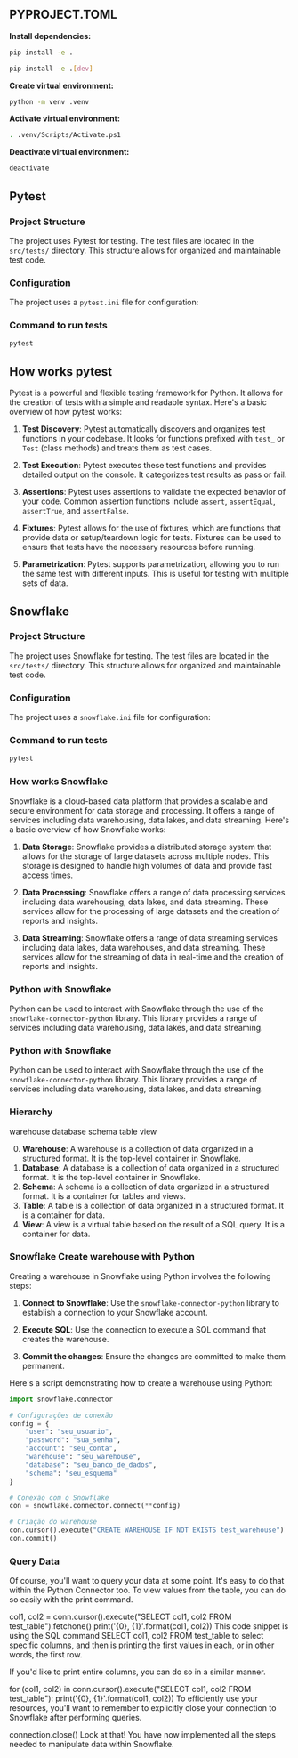 
## PYPROJECT.TOML

**Install dependencies:**

```bash
pip install -e .
```

```bash
pip install -e .[dev]
```

**Create virtual environment:**

```bash
python -m venv .venv
```

**Activate virtual environment:**

```bash
. .venv/Scripts/Activate.ps1
```

**Deactivate virtual environment:**

```bash
deactivate
```

## Pytest

### Project Structure

The project uses Pytest for testing. The test files are located in the `src/tests/` directory. This structure allows for organized and maintainable test code.

### Configuration

The project uses a `pytest.ini` file for configuration:

### Command to run tests

```bash
pytest
```

## How works pytest

Pytest is a powerful and flexible testing framework for Python. It allows for the creation of tests with a simple and readable syntax. Here's a basic overview of how pytest works:

1. **Test Discovery**: Pytest automatically discovers and organizes test functions in your codebase. It looks for functions prefixed with `test_` or `Test` (class methods) and treats them as test cases.

2. **Test Execution**: Pytest executes these test functions and provides detailed output on the console. It categorizes test results as pass or fail.

3. **Assertions**: Pytest uses assertions to validate the expected behavior of your code. Common assertion functions include `assert`, `assertEqual`, `assertTrue`, and `assertFalse`.

4. **Fixtures**: Pytest allows for the use of fixtures, which are functions that provide data or setup/teardown logic for tests. Fixtures can be used to ensure that tests have the necessary resources before running.

5. **Parametrization**: Pytest supports parametrization, allowing you to run the same test with different inputs. This is useful for testing with multiple sets of data.


## Snowflake

### Project Structure

The project uses Snowflake for testing. The test files are located in the `src/tests/` directory. This structure allows for organized and maintainable test code.

### Configuration

The project uses a `snowflake.ini` file for configuration:

### Command to run tests

```bash
pytest
```

### How works Snowflake

Snowflake is a cloud-based data platform that provides a scalable and secure environment for data storage and processing. It offers a range of services including data warehousing, data lakes, and data streaming. Here's a basic overview of how Snowflake works:

1. **Data Storage**: Snowflake provides a distributed storage system that allows for the storage of large datasets across multiple nodes. This storage is designed to handle high volumes of data and provide fast access times.

2. **Data Processing**: Snowflake offers a range of data processing services including data warehousing, data lakes, and data streaming. These services allow for the processing of large datasets and the creation of reports and insights.

3. **Data Streaming**: Snowflake offers a range of data streaming services including data lakes, data warehouses, and data streaming. These services allow for the streaming of data in real-time and the creation of reports and insights.

### Python with Snowflake

Python can be used to interact with Snowflake through the use of the `snowflake-connector-python` library. This library provides a range of services including data warehousing, data lakes, and data streaming.

### Python with Snowflake

Python can be used to interact with Snowflake through the use of the `snowflake-connector-python` library. This library provides a range of services including data warehousing, data lakes, and data streaming.

### Hierarchy

warehouse
database
schema
table
view

0. **Warehouse**: A warehouse is a collection of data organized in a structured format. It is the top-level container in Snowflake.
1. **Database**: A database is a collection of data organized in a structured format. It is the top-level container in Snowflake.
2. **Schema**: A schema is a collection of data organized in a structured format. It is a container for tables and views.
3. **Table**: A table is a collection of data organized in a structured format. It is a container for data.
4. **View**: A view is a virtual table based on the result of a SQL query. It is a container for data.

### Snowflake Create warehouse with Python

Creating a warehouse in Snowflake using Python involves the following steps:

1. **Connect to Snowflake**: Use the `snowflake-connector-python` library to establish a connection to your Snowflake account.

2. **Execute SQL**: Use the connection to execute a SQL command that creates the warehouse.

3. **Commit the changes**: Ensure the changes are committed to make them permanent.

Here's a script demonstrating how to create a warehouse using Python:  

```python 
import snowflake.connector

# Configurações de conexão
config = {
    "user": "seu_usuario",
    "password": "sua_senha",
    "account": "seu_conta",
    "warehouse": "seu_warehouse",
    "database": "seu_banco_de_dados",
    "schema": "seu_esquema"
}

# Conexão com o Snowflake
con = snowflake.connector.connect(**config)

# Criação do warehouse
con.cursor().execute("CREATE WAREHOUSE IF NOT EXISTS test_warehouse")
con.commit()


```

### Query Data
Of course, you'll want to query your data at some point. It's easy to do that within the Python Connector too. To view values from the table, you can do so easily with the print command.

col1, col2 = conn.cursor().execute("SELECT col1, col2 FROM test_table").fetchone()
print('{0}, {1}'.format(col1, col2))
This code snippet is using the SQL command SELECT col1, col2 FROM test_table to select specific columns, and then is printing the first values in each, or in other words, the first row.

If you'd like to print entire columns, you can do so in a similar manner.

for (col1, col2) in conn.cursor().execute("SELECT col1, col2 FROM test_table"):
	print('{0}, {1}'.format(col1, col2))
To efficiently use your resources, you'll want to remember to explicitly close your connection to Snowflake after performing queries.

connection.close()
Look at that! You have now implemented all the steps needed to manipulate data within Snowflake.




